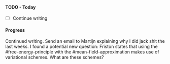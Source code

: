 #### TODO - Today
 - [ ] Continue writing
#### Progress
Continued writing. Send an email to Martijn explaining why I did jack shit the last weeks. I found a potential new question: Friston states that using the #free-energy-principle  with the #mean-field-approximation  makes use of variational schemes. What are these schemes?